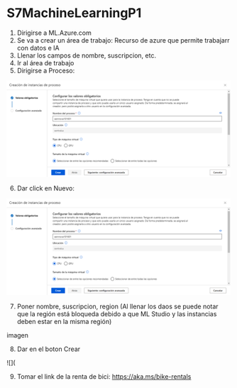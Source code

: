 # S7MachineLearningP1
1. Dirigirse a ML.Azure.com
2. Se va a crear un área de trabajo: Recurso de azure que permite trabajarr con datos e IA
3. Llenar los campos de nombre, suscripcion, etc.
4. Ir al área de trabajo
5. Dirigirse a Proceso:

![](https://github.com/chelseacr7/S7MachineLearning/blob/main/Capturas%20de%20pantalla/image.png)

6. Dar click en Nuevo: 

![](https://github.com/chelseacr7/S7MachineLearning/blob/main/Capturas%20de%20pantalla/image.png)


7. Poner nombre, suscripcion, region (Al llenar los daos se puede notar que la región está bloqueda debido a que ML Studio y las instancias deben estar en la misma región)

imagen

8. Dar en el boton Crear

![](

9. Tomar el link de la renta de bici:  https://aka.ms/bike-rentals
